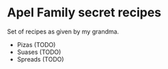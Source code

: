 # Apel Family secret recipes 

Set of recipes as given by my grandma. 

- Pizas (TODO)
- Suases (TODO)
- Spreads (TODO) 
